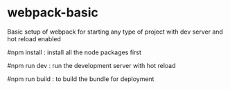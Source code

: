 # webpack-basic
Basic setup of webpack for starting any type of project with dev server and hot reload enabled

#npm install :
install all the node packages first 

#npm run dev :
run the development server with hot reload

#npm run build :
to build the bundle for deployment
